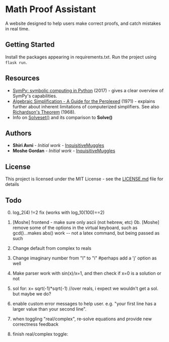 # Math Proof Assistant

A website designed to help users make correct proofs, and catch mistakes in real time.

## Getting Started

Install the packages appearing in requirements.txt.
Run the project using `flask run`.

## Resources

* [SymPy: symbolic computing in Python](https://peerj.com/articles/cs-103/) (2017) - gives a clear overview of SymPy's capabilities.
* [Algebraic Simplification - A Guide for the Perplexed](http://citeseerx.ist.psu.edu/viewdoc/download?doi=10.1.1.137.7024&rep=rep1&type=pdf) (1971) - explains further about inherent limitations of computerized simplifiers. See also [Richardson's Theorem](https://en.wikipedia.org/wiki/Richardson%27s_theorem) (1968).
* Info on [Solveset()](https://docs.sympy.org/latest/modules/solvers/solveset.html) and its comparison to **Solve()**

## Authors

* **Shiri Avni** - *Initial work* - [InquisitiveMuggles](www.inquisitivemuggles.com)
* **Moshe Gordan** - *Initial work* - [InquisitiveMuggles](www.inquisitivemuggles.com)

## License

This project is licensed under the MIT License - see the [LICENSE.md](LICENSE.md) file for details

## Todo

0. log_2(4) !=2 fix (works with log_10(100)==2)

0. [Moshe] frontend - make sure only ascii (not hebrew, etc)
0b. [Moshe] remove some of the options in the virtual keyboard, such as gcd()...makes abs() work -- not a latex command, but being passed as such
1. Change default from complex to reals
2. Change imaginary number from "I" to "i" #perhaps add a 'j' option as well
3. Make parser work with sin(x)/x=1, and then check if x=0 is a solution or not
4. sol for: x= sqrt(-1)*sqrt(-1) //over reals, i expect we wouldn't get a sol. but maybe we do?
5. enable custom error messages to help user. e.g. "your first line has a larger value than your second line".
6. when toggling "real/complex", re-solve equations and provide new correctness feedback
7. finish real/complex toggle:





